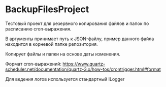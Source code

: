 # BackupFilesProject

Тестовый проект для резервного копирования файлов и папок по расписанию cron-выражения.

В аргументы принимает путь к JSON-файлу, пример данного файла находится в корневой папке репозитория.

Копирует файлы и папки на основе даты изменения.

Формат cron-выражений: <https://www.quartz-scheduler.net/documentation/quartz-3.x/how-tos/crontrigger.html#format>

Для ведения логов используется стандартный ILogger
